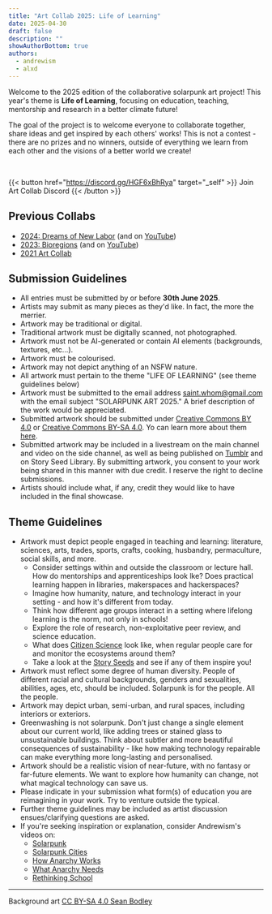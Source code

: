 ```yaml
---
title: "Art Collab 2025: Life of Learning"
date: 2025-04-30
draft: false
description: ""
showAuthorBottom: true
authors:
  - andrewism
  - alxd
---
```


Welcome to the 2025 edition of the collaborative solarpunk art project! This year's theme is **Life of Learning**, focusing on education, teaching, mentorship and research in a better climate future!

The goal of the project is to welcome everyone to collaborate together, share ideas and get inspired by each others' works! This is not a contest - there are no prizes and no winners, outside of everything we learn from each other and the visions of a better world we create!

<br>

{{< button href="https://discord.gg/HGF6xBhRya" target="_self" >}}
Join Art Collab Discord
{{< /button >}}

## Previous Collabs

- [2024: Dreams of New Labor](https://andrew-ism.tumblr.com/post/770135694637236224/solarpunk-art-2024-new-dreams-of-labour) (and on [YouTube](https://www.youtube.com/watch?v=mRKt2ORY9bs))
- [2023: Bioregions](https://andrew-ism.tumblr.com/post/741342402945646592/solarpunk-art-2023-bioregions) (and on [YouTube](https://www.youtube.com/watch?v=j3PZfXpY1og))
- [2021 Art Collab](https://www.youtube.com/watch?v=IiK1MK44Or4)

## Submission Guidelines

- All entries must be submitted by or before **30th June 2025**.
- Artists may submit as many pieces as they'd like. In fact, the more the merrier.
- Artwork may be traditional or digital.
- Traditional artwork must be digitally scanned, not photographed.
- Artwork must not be AI-generated or contain AI elements (backgrounds, textures, etc...).
- Artwork must be colourised.
- Artwork may not depict anything of an NSFW nature.
- All artwork must pertain to the theme "LIFE OF LEARNING" (see theme guidelines below)
- Artwork must be submitted to the email address saint.whom@gmail.com with the email subject "SOLARPUNK ART 2025." A brief description of the work would be appreciated.
- Submitted artwork should be submitted under [Creative Commons BY 4.0](/tags/cc-by-4.0) or [Creative Commons BY-SA 4.0](/tags/cc-by-sa-4.0). Yo can learn more about them [here](https://creativecommons.org/share-your-work/cclicenses/).
- Submitted artwork may be included in a livestream on the main channel and video on the side channel, as well as being published on [Tumblr](https://andrew-ism.tumblr.com/) and on Story Seed Library. By submitting artwork, you consent to your work being shared in this manner with due credit. I reserve the right to decline submissions.
- Artists should include what, if any, credit they would like to have included in the final showcase.

## Theme Guidelines

- Artwork must depict people engaged in teaching and learning: literature, sciences, arts, trades, sports, crafts, cooking, husbandry, permaculture, social skills, and more.
  - Consider settings within and outside the classroom or lecture hall. How do mentorships and apprenticeships look lke? Does practical learning happen in libraries, makerspaces and hackerspaces?
  - Imagine how humanity, nature, and technology interact in your setting - and how it's different from today. 
  - Think how different age groups interact in a setting where lifelong learning is the norm, not only in schools!
  - Explore the role of research, non-exploitative peer review, and science education.
  - What does [Citizen Science](https://en.wikipedia.org/wiki/Citizen_science) look like, when regular people care for and monitor the ecosystems around them?
  - Take a look at the [Story Seeds](/seeds/) and see if any of them inspire you!
- Artwork must reflect some degree of human diversity. People of different racial and cultural backgrounds, genders and sexualities, abilities, ages, etc, should be included. Solarpunk is for the people. All the people.
- Artwork may depict urban, semi-urban, and rural spaces, including interiors or exteriors.
- Greenwashing is not solarpunk. Don't just change a single element about our current world, like adding trees or stained glass to unsustainable buildings. Think about subtler and more beautiful consequences of sustainability - like how making technology repairable can make everything more long-lasting and personalised.
- Artwork should be a realistic vision of near-future, with no fantasy or far-future elements. We want to explore how humanity can change, not what magical technology can save us.
- Please indicate in your submission what form(s) of education you are reimagining in your work. Try to venture outside the typical.
- Further theme guidelines may be included as artist discussion ensues/clarifying questions are asked.
- If you're seeking inspiration or explanation, consider Andrewism's videos on:
  - [Solarpunk](https://youtu.be/u03hoO3QueM)
  - [Solarpunk Cities](https://youtu.be/4UmU1dSe3n0)
  - [How Anarchy Works](https://www.youtube.com/watch?v=lrTzjaXskUU)
  - [What Anarchy Needs](https://www.youtube.com/watch?v=qkN_nQPpeSU)
  - [Rethinking School](https://www.youtube.com/watch?v=9ZGYtHPtZwM)

---

Background art [CC BY-SA 4.0 Sean Bodley](/art/sean-bodley-library-of-everything/)